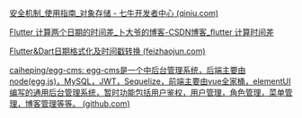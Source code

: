 [安全机制_使用指南_对象存储 - 七牛开发者中心 (qiniu.com)](https://developer.qiniu.com/kodo/1644/security)


[Flutter 计算两个日期的时间差_卜大爷的博客-CSDN博客_flutter 计算时间差](https://blog.csdn.net/u011578734/article/details/111997600)

[Flutter&Dart日期格式化及时间戳转换 (feizhaojun.com)](https://feizhaojun.com/?p=3472)

[caiheping/egg-cms: egg-cms是一个中后台管理系统，后端主要由node(egg.js)，MySQL，JWT，Sequelize，前端主要由vue全家桶，elementUI编写的通用后台管理系统，暂时功能包括用户鉴权，用户管理，角色管理，菜单管理，博客管理等等。 (github.com)](https://github.com/caiheping/egg-cms)


